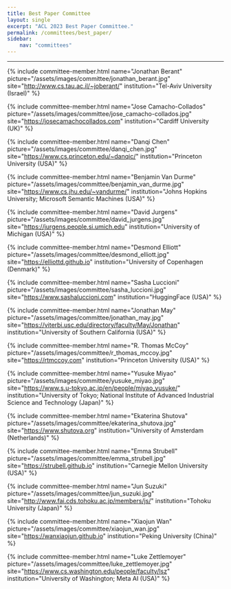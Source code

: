```yaml
---
title: Best Paper Committee
layout: single
excerpt: "ACL 2023 Best Paper Committee."
permalink: /committees/best_paper/
sidebar:
    nav: "committees"
---
```


---

{% include committee-member.html
   name="Jonathan Berant"
   picture="/assets/images/committee/jonathan_berant.jpg"
   site="http://www.cs.tau.ac.il/~joberant/"
   institution="Tel-Aviv University (Israel)"
%}

{% include committee-member.html
   name="Jose Camacho-Collados"
   picture="/assets/images/committee/jose_camacho-collados.jpg"
   site="https://josecamachocollados.com"
   institution="Cardiff University (UK)"
%}

{% include committee-member.html
   name="Danqi Chen"
   picture="/assets/images/committee/danqi_chen.jpg"
   site="https://www.cs.princeton.edu/~danqic/"
   institution="Princeton University (USA)"
%}

{% include committee-member.html
   name="Benjamin Van Durme"
   picture="/assets/images/committee/benjamin_van_durme.jpg"
   site="https://www.cs.jhu.edu/~vandurme/"
   institution="Johns Hopkins University; Microsoft Semantic Machines (USA)"
%}

{% include committee-member.html
   name="David Jurgens"
   picture="/assets/images/committee/david_jurgens.jpg"
   site="https://jurgens.people.si.umich.edu"
   institution="University of Michigan (USA)"
%}

{% include committee-member.html
   name="Desmond Elliott"
   picture="/assets/images/committee/desmond_elliott.jpg"
   site="https://elliottd.github.io"
   institution="University of Copenhagen (Denmark)"
%}

{% include committee-member.html
   name="Sasha Luccioni"
   picture="/assets/images/committee/sasha_luccioni.jpg"
   site="https://www.sashaluccioni.com"
   institution="HuggingFace (USA)"
%}

{% include committee-member.html
   name="Jonathan May"
   picture="/assets/images/committee/jonathan_may.jpg"
   site="https://viterbi.usc.edu/directory/faculty/May/Jonathan"
   institution="University of Southern California (USA)"
%}

{% include committee-member.html
   name="R. Thomas McCoy"
   picture="/assets/images/committee/r_thomas_mccoy.jpg"
   site="https://rtmccoy.com"
   institution="Princeton University (USA)"
%}

{% include committee-member.html
   name="Yusuke Miyao"
   picture="/assets/images/committee/yusuke_miyao.jpg"
   site="https://www.s.u-tokyo.ac.jp/en/people/miyao_yusuke/"
   institution="University of Tokyo; National Institute of Advanced Industrial Science and Technology (Japan)"
%}

{% include committee-member.html
   name="Ekaterina Shutova"
   picture="/assets/images/committee/ekaterina_shutova.jpg"
   site="https://www.shutova.org"
   institution="University of Amsterdam (Netherlands)"
%}

{% include committee-member.html
   name="Emma Strubell"
   picture="/assets/images/committee/emma_strubell.jpg"
   site="https://strubell.github.io"
   institution="Carnegie Mellon University (USA)"
%}

{% include committee-member.html
   name="Jun Suzuki"
   picture="/assets/images/committee/jun_suzuki.jpg"
   site="http://www.fai.cds.tohoku.ac.jp/members/js/"
   institution="Tohoku University (Japan)"
%}

{% include committee-member.html
   name="Xiaojun Wan"
   picture="/assets/images/committee/xiaojun_wan.jpg"
   site="https://wanxiaojun.github.io"
   institution="Peking University (China)"
%}

{% include committee-member.html
   name="Luke Zettlemoyer"
   picture="/assets/images/committee/luke_zettlemoyer.jpg"
   site="https://www.cs.washington.edu/people/faculty/lsz"
   institution="University of Washington; Meta AI (USA)"
%}
